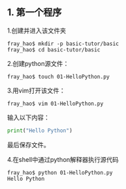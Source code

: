 ## 1. 第一个程序
1.创建并进入该文件夹
```shell
fray_hao$ mkdir -p basic-tutor/basic
fray_hao$ cd basic-tutor/basic
```
2.创建python源文件：
```shell
fray_hao$ touch 01-HelloPython.py
```

3.用vim打开该文件：

```shell
fray_hao$ vim 01-HelloPython.py
```
输入以下内容：

```python
print("Hello Python")
```
最后保存文件。

4.在shell中通过python解释器执行源代码
```shell
fray_hao$ python 01-HelloPython.py 
Hello Python
```